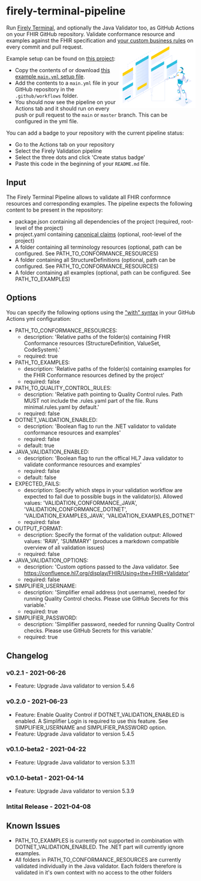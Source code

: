 # firely-terminal-pipeline
Run [Firely Terminal](https://fire.ly/products/firely-terminal/), and optionally the Java Validator too, as GitHub Actions on your FHIR GitHub repository. Validate conformance resource and examples against the FHIR specification and [your custom business rules](https://fire.ly/2021/03/04/quality-control-how-to-validate-full-fhir-specifications-in-one-click/) on every commit and pull request.
<img align="right" width="40%" src="illustration_firely_terminal.png">

Example setup can be found on [this project](https://github.com/FirelyTeam/fhir-specification-template-repository):
* Copy the contents of or download [this example `main.yml` setup file](https://github.com/FirelyTeam/fhir-specification-template-repository/blob/main/.github/workflows/main.yml).
* Add the contents to a `main.yml` file in your GitHub repository in the `.github/workflows` folder.
* You should now see the pipeline on your Actions tab and it should run on every push or pull request to the `main` or `master` branch. This can be configured in the yml file.

You can add a badge to your repository with the current pipeline status:
* Go to the Actions tab on your repository
* Select the Firely Validation pipeline
* Select the three dots and click 'Create status badge'
* Paste this code in the beginning of your `README.md` file.

## Input

The Firely Terminal Pipeline allows to validate all FHIR conformnce resources and corresponding examples.
The pipeline expects the following content to be present in the repository:

* package.json containing all dependencies of the project (required, root-level of the project)
* project.yaml containing [canonical claims](https://docs.fire.ly/projects/Simplifier/simplifierCanonicalClaims.html) (optional, root-level of the project)
* A folder containing all terminology resources (optional, path can be configured. See PATH_TO_CONFORMANCE_RESOURCES)
* A folder containing all StructureDefinitions (optional, path can be configured. See PATH_TO_CONFORMANCE_RESOURCES)
* A folder containing all examples (optional, path can be configured. See PATH_TO_EXAMPLES)

## Options

You can specify the following options using the ["with" syntax](https://docs.github.com/en/actions/reference/workflow-syntax-for-github-actions#jobsjob_idstepswith) in your GitHub Actions yml configuration:

* PATH_TO_CONFORMANCE_RESOURCES:
    - description: 'Relative paths of the folder(s) containing FHIR Conformance resources (StructureDefinition, ValueSet, CodeSystem).'
    - required: true
* PATH_TO_EXAMPLES:
    - description: 'Relative paths of the folder(s) containing examples for the FHIR Conformance resources defined by the project'
    - required: false
* PATH_TO_QUALITY_CONTROL_RULES:
    - description: 'Relative path pointing to Quality Control rules. Path MUST not include the .rules.yaml part of the file. Runs minimal.rules.yaml by default.'
    - required: false
* DOTNET_VALIDATION_ENABLED:
    - description: 'Boolean flag to run the .NET validator to validate conformance resources and examples'
    - required: false
    - default: true
* JAVA_VALIDATION_ENABLED:
    - description: 'Boolean flag to run the offical HL7 Java validator to validate conformance resources and examples'
    - required: false
    - default: false
* EXPECTED_FAILS:
    -  description: Specify which steps in your validation workflow are expected to fail due to possible bugs in the validator(s). Allowed values: 'VALIDATION_CONFORMANCE_JAVA', 'VALIDATION_CONFORMANCE_DOTNET', 'VALIDATION_EXAMPLES_JAVA', 'VALIDATION_EXAMPLES_DOTNET'
    -  required: false
* OUTPUT_FORMAT:
    - description: Specify the format of the validation output: Allowed values: 'RAW', 'SUMMARY' (produces a markdown compatible overview of all validation issues)
    -  required: false
 * JAVA_VALIDATION_OPTIONS:
   - description: 'Custom options passed to the Java validator. See https://confluence.hl7.org/display/FHIR/Using+the+FHIR+Validator'
   - required: false
 * SIMPLIFIER_USERNAME:
   - description: 'Simplifier email address (not username), needed for running Quality Control checks. Please use GitHub Secrets for this variable.'
   - required: true
 * SIMPLIFIER_PASSWORD:
   - description: 'Simplifier password, needed for running Quality Control checks. Please use GitHub Secrets for this variable.'
   - required: true

## Changelog

### v0.2.1 - 2021-06-26
- Feature: Upgrade Java validator to version 5.4.6

### v0.2.0  - 2021-06-23
- Feature: Enable Quality Control if DOTNET_VALIDATION_ENABLED is enabled. A Simplifier Login is required to use this feature. See SIMPLIFIER_USERNAME and SIMPLIFIER_PASSWORD option.
- Feature: Upgrade Java validator to version 5.4.5

### v0.1.0-beta2 - 2021-04-22
- Feature: Upgrade Java validator to version 5.3.11

### v0.1.0-beta1 - 2021-04-14
- Feature: Upgrade Java validator to version 5.3.9

### Intital Release - 2021-04-08
    
## Known Issues
- PATH_TO_EXAMPLES is currently not supported in combination with DOTNET_VALIDATION_ENABLED. The .NET part will currently ignore examples.
- All folders in PATH_TO_CONFORMANCE_RESOURCES are currently validated individually in the Java validator. Each folders therefore is validated in it's own context with no access to the other folders
